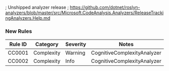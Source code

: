 ﻿; Unshipped analyzer release
; https://github.com/dotnet/roslyn-analyzers/blob/master/src/Microsoft.CodeAnalysis.Analyzers/ReleaseTrackingAnalyzers.Help.md

### New Rules
Rule ID | Category | Severity | Notes
--------|----------|----------|-------
CC0001 | Complexity | Warning | CognitiveComplexityAnalyzer
CC0002 | Complexity | Info | CognitiveComplexityAnalyzer